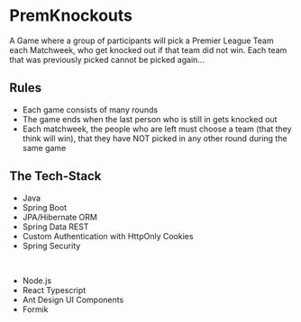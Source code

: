 # PremKnockouts
A Game where a group of participants will pick a Premier League Team each Matchweek, who get knocked out if that team did not win. Each team that was previously picked cannot be picked again...

## Rules
- Each game consists of many rounds
- The game ends when the last person who is still in gets knocked out
- Each matchweek, the people who are left must choose a team (that they think will win), that they have NOT picked in any other round during the same game

## The Tech-Stack
- Java
- Spring Boot
- JPA/Hibernate ORM 
- Spring Data REST
- Custom Authentication with HttpOnly Cookies
- Spring Security
<br />

- Node.js
- React Typescript
- Ant Design UI Components
- Formik
